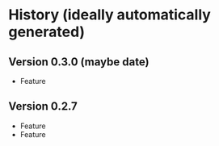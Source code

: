 # History (ideally automatically generated)

## Version 0.3.0 (maybe date)

* Feature

## Version 0.2.7

* Feature
* Feature
